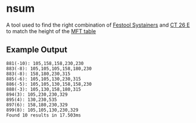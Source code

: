 # nsum

A tool used to find the right combination of [Festool Systainers](https://www.festoolusa.com/products/systainer,-sortainer-and-systainer-port)
and [CT 26 E](https://www.festoolusa.com/products/dust-extraction/mobile-dust-extractors/577083---ct-26-e-hepa-us)
to match the height of the [MFT table](https://www.festoolusa.com/products/semi-stationary-work/multifunction-table/495315---mft3)

## Example Output

```
881(-10): 105,158,158,230,230
883(-8): 105,105,105,158,180,230
883(-8): 158,180,230,315
885(-6): 105,105,130,230,315
886(-5): 105,105,130,158,158,230
888(-3): 105,130,158,180,315
894(3): 105,230,230,329
895(4): 130,230,535
897(6): 158,180,230,329
899(8): 105,105,130,230,329
Found 10 results in 17.503ms
```
